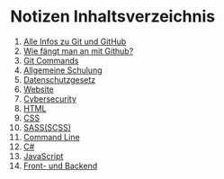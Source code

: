 # Notizen Inhaltsverzeichnis

1. [Alle Infos zu Git und GitHub](https://github.com/Osaaro/Notizen/blob/main/alle-infos-zu-git-und-github.md)
2. [Wie fängt man an mit Github?](https://github.com/Osaaro/Notizen/blob/main/wenn-man-mit-github-arbeitet-faengt-man-an-mit-folgenden-schriten-an.md)
3. [Git Commands](https://github.com/Osaaro/Notizen/blob/main/git-commands.md)
4. [Allgemeine Schulung](https://github.com/Osaaro/Notizen/blob/main/allgemeine-schulung.md)
5. [Datenschutzgesetz](https://github.com/Osaaro/Notizen/blob/main/datenschutzgesetz.md)
6. [Website](https://github.com/Osaaro/Notizen/blob/main/website.md)
7. [Cybersecurity](https://github.com/Osaaro/Notizen/blob/main/cybersecurity.md)
8. [HTML](https://github.com/Osaaro/Notizen/blob/main/html-notizen.md)
9. [CSS](https://github.com/Osaaro/Notizen/blob/main/css-notizen.md)
10. [SASS(SCSS)](https://github.com/Osaaro/Notizen/blob/main/sass(scss)-notizen.md)
11. [Command Line](https://github.com/Osaaro/Notizen/blob/main/command-line-notizen.md)
12. [C#](https://github.com/Osaaro/Notizen/blob/main/c%23-notizen.md)
13. [JavaScript](https://github.com/Osaaro/Notizen/blob/6e51a0c362e9ff0eeacf5066466830e2abe98e6c/front--und-back-end-notizen.md)
14. [Front- und Backend]()
